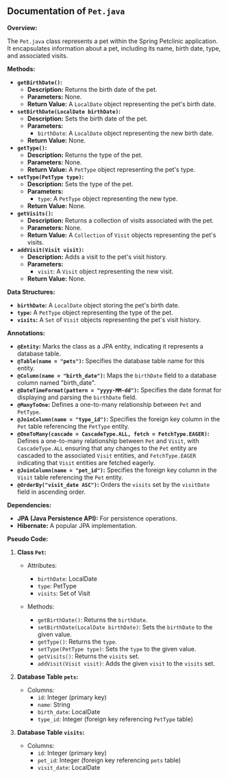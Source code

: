 ## Documentation of `Pet.java`

**Overview:**

The `Pet.java` class represents a pet within the Spring Petclinic application. It encapsulates information about a pet, including its name, birth date, type, and associated visits.

**Methods:**

* **`getBirthDate()`:**
    * **Description:** Returns the birth date of the pet.
    * **Parameters:** None.
    * **Return Value:** A `LocalDate` object representing the pet's birth date.
* **`setBirthDate(LocalDate birthDate)`:**
    * **Description:** Sets the birth date of the pet.
    * **Parameters:**
        * `birthDate`: A `LocalDate` object representing the new birth date.
    * **Return Value:** None.
* **`getType()`:**
    * **Description:** Returns the type of the pet.
    * **Parameters:** None.
    * **Return Value:** A `PetType` object representing the pet's type.
* **`setType(PetType type)`:**
    * **Description:** Sets the type of the pet.
    * **Parameters:**
        * `type`: A `PetType` object representing the new type.
    * **Return Value:** None.
* **`getVisits()`:**
    * **Description:** Returns a collection of visits associated with the pet.
    * **Parameters:** None.
    * **Return Value:** A `Collection` of `Visit` objects representing the pet's visits.
* **`addVisit(Visit visit)`:**
    * **Description:** Adds a visit to the pet's visit history.
    * **Parameters:**
        * `visit`: A `Visit` object representing the new visit.
    * **Return Value:** None.

**Data Structures:**

* **`birthDate`:** A `LocalDate` object storing the pet's birth date.
* **`type`:** A `PetType` object representing the type of the pet.
* **`visits`:** A `Set` of `Visit` objects representing the pet's visit history.

**Annotations:**

* **`@Entity`:** Marks the class as a JPA entity, indicating it represents a database table.
* **`@Table(name = "pets")`:** Specifies the database table name for this entity.
* **`@Column(name = "birth_date")`:** Maps the `birthDate` field to a database column named "birth_date".
* **`@DateTimeFormat(pattern = "yyyy-MM-dd")`:** Specifies the date format for displaying and parsing the `birthDate` field.
* **`@ManyToOne`:** Defines a one-to-many relationship between `Pet` and `PetType`.
* **`@JoinColumn(name = "type_id")`:** Specifies the foreign key column in the `Pet` table referencing the `PetType` entity.
* **`@OneToMany(cascade = CascadeType.ALL, fetch = FetchType.EAGER)`:** Defines a one-to-many relationship between `Pet` and `Visit`, with `CascadeType.ALL` ensuring that any changes to the `Pet` entity are cascaded to the associated `Visit` entities, and `FetchType.EAGER` indicating that `Visit` entities are fetched eagerly.
* **`@JoinColumn(name = "pet_id")`:** Specifies the foreign key column in the `Visit` table referencing the `Pet` entity.
* **`@OrderBy("visit_date ASC")`:** Orders the `visits` set by the `visitDate` field in ascending order.

**Dependencies:**

* **JPA (Java Persistence API):** For persistence operations.
* **Hibernate:** A popular JPA implementation.



**Pseudo Code:**

1. **Class `Pet`:**
    * Attributes:
        * `birthDate`: LocalDate
        * `type`: PetType
        * `visits`: Set of Visit

    * Methods:
        * `getBirthDate()`: Returns the `birthDate`.
        * `setBirthDate(LocalDate birthDate)`: Sets the `birthDate` to the given value.
        * `getType()`: Returns the `type`.
        * `setType(PetType type)`: Sets the `type` to the given value.
        * `getVisits()`: Returns the `visits` set.
        * `addVisit(Visit visit)`: Adds the given `visit` to the `visits` set.

2. **Database Table `pets`:**
    * Columns:
        * `id`: Integer (primary key)
        * `name`: String
        * `birth_date`: LocalDate
        * `type_id`: Integer (foreign key referencing `PetType` table)

3. **Database Table `visits`:**
    * Columns:
        * `id`: Integer (primary key)
        * `pet_id`: Integer (foreign key referencing `pets` table)
        * `visit_date`: LocalDate



